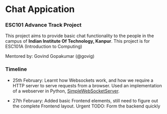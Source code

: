 # Chat Appication
### ESC101 Advance Track Project 

This project aims to provide basic chat functionality to the people in the campus of __Indian Institute Of Technology, Kanpur__. This project is for ESC101A (Introduction to Computing)

Mentored by: Govind Gopakumar (@govig)

### Timeline

* 25th February: Learnt how Websockets work, and how we require a HTTP server to serve requests from a browser. Used an implementation of a webserver in Python, [SimpleWebSocketServer](https://github.com/dpallot/simple-websocket-server).

* 27th February: Added basic Frontend elements, still need to figure out the complete Frontend layout. Urgent TODO: Form the backend quickly

